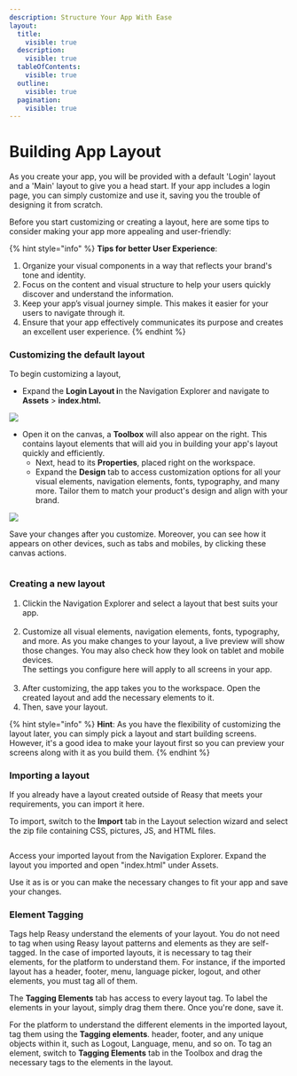 ```yaml
---
description: Structure Your App With Ease
layout:
  title:
    visible: true
  description:
    visible: true
  tableOfContents:
    visible: true
  outline:
    visible: true
  pagination:
    visible: true
---
```


# Building App Layout

As you create your app, you will be provided with a default 'Login' layout and a 'Main' layout to give you a head start. If your app includes a login page, you can simply customize and use it, saving you the trouble of designing it from scratch.

Before you start customizing or creating a layout, here are some tips to consider making your app more appealing and user-friendly:

{% hint style="info" %}
**Tips for better User Experience**:

1. Organize your visual components in a way that reflects your brand's tone and identity.
2. Focus on the content and visual structure to help your users quickly discover and understand the information.
3. Keep your app’s visual journey simple. This makes it easier for your users to navigate through it.
4. Ensure that your app effectively communicates its purpose and creates an excellent user experience.
{% endhint %}

### Customizing the default layout

To begin customizing a layout,

* Expand the **Login Layout i**n the Navigation Explorer and navigate to **Assets** > **index.html.**

![](<../../../.gitbook/assets/image (27).png>)

* Open it on the canvas, a **Toolbox** will also appear on the right. This contains layout elements that will aid you in building your app's layout quickly and efficiently.
  * Next, head to its **Properties**, placed right on the workspace.
  * Expand the **Design** tab to access customization options for all your visual elements, navigation elements, fonts, typography, and many more. Tailor them to match your product's design and align with your brand.

![](<../../../.gitbook/assets/image (18).png>)

Save your changes after you customize. Moreover, you can see how it appears on other devices, such as tabs and mobiles, by clicking these canvas actions.

<figure><img src="../../../.gitbook/assets/image (32).png" alt=""><figcaption></figcaption></figure>

### Creating a new layout

1. Click<img src="../../../.gitbook/assets/Create.png" alt="" data-size="original">in the Navigation Explorer and select a layout that best suits your app.\
   <img src="../../../.gitbook/assets/image (36).png" alt="" data-size="original">
2. Customize all visual elements, navigation elements, fonts, typography, and more. As you make changes to your layout, a live preview will show those changes. You may also check how they look on tablet and mobile devices.\
   The settings you configure here will apply to all screens in your app.\
   <img src="../../../.gitbook/assets/Layout customization while creating.png" alt="" data-size="original">
3. After customizing, the app takes you to the workspace. Open the created layout and add the necessary elements to it.
4. Then, save your layout.

{% hint style="info" %}
**Hint**: As you have the flexibility of customizing the layout later, you can simply pick a layout and start building screens. However, it's a good idea to make your layout first so you can preview your screens along with it as you build them.
{% endhint %}

### Importing a layout

If you already have a layout created outside of Reasy that meets your requirements, you can import it here.&#x20;

To import, switch to the **Import** tab in the Layout selection wizard and select the zip file containing CSS, pictures, JS, and HTML files.&#x20;

<img src="../../../.gitbook/assets/image (39).png" alt="" data-size="original">

Access your imported layout from the Navigation Explorer. Expand the layout you imported and open "index.html" under Assets.&#x20;

Use it as is or you can make the necessary changes to fit your app and save your changes.&#x20;

### Element Tagging

Tags help Reasy understand the elements of your layout. You do not need to tag when using Reasy layout patterns and elements as they are self-tagged. In the case of imported layouts, it is necessary to tag their elements, for the platform to understand them. For instance, if the imported layout has a header, footer, menu, language picker, logout, and other elements, you must tag all of them.&#x20;

The **Tagging Elements** tab has access to every layout tag. To label the elements in your layout, simply drag them there. Once you're done, save it.

For the platform to understand the different elements in the imported layout, tag them using the **Tagging elements**.  header, footer, and any unique objects within it, such as Logout, Language, menu, and so on. To tag an element, switch to **Tagging Elements** tab in the Toolbox and drag the necessary tags to the elements in the layout.
